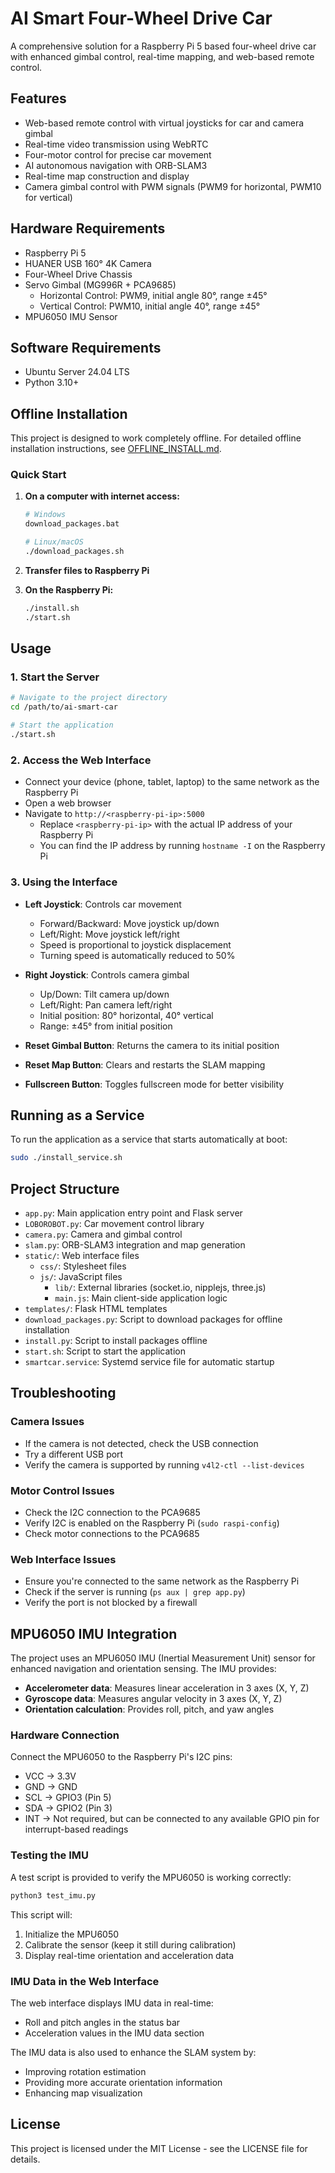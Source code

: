 # AI Smart Four-Wheel Drive Car

A comprehensive solution for a Raspberry Pi 5 based four-wheel drive car with enhanced gimbal control, real-time mapping, and web-based remote control.

## Features

- Web-based remote control with virtual joysticks for car and camera gimbal
- Real-time video transmission using WebRTC
- Four-motor control for precise car movement
- AI autonomous navigation with ORB-SLAM3
- Real-time map construction and display
- Camera gimbal control with PWM signals (PWM9 for horizontal, PWM10 for vertical)

## Hardware Requirements

- Raspberry Pi 5
- HUANER USB 160° 4K Camera
- Four-Wheel Drive Chassis
- Servo Gimbal (MG996R + PCA9685)
  - Horizontal Control: PWM9, initial angle 80°, range ±45°
  - Vertical Control: PWM10, initial angle 40°, range ±45°
- MPU6050 IMU Sensor

## Software Requirements

- Ubuntu Server 24.04 LTS
- Python 3.10+

## Offline Installation

This project is designed to work completely offline. For detailed offline installation instructions, see [OFFLINE_INSTALL.md](OFFLINE_INSTALL.md).

### Quick Start

1. **On a computer with internet access:**
   ```bash
   # Windows
   download_packages.bat
   
   # Linux/macOS
   ./download_packages.sh
   ```

2. **Transfer files to Raspberry Pi**

3. **On the Raspberry Pi:**
   ```bash
   ./install.sh
   ./start.sh
   ```

## Usage

### 1. Start the Server

```bash
# Navigate to the project directory
cd /path/to/ai-smart-car

# Start the application
./start.sh
```

### 2. Access the Web Interface

- Connect your device (phone, tablet, laptop) to the same network as the Raspberry Pi
- Open a web browser
- Navigate to `http://<raspberry-pi-ip>:5000`
  - Replace `<raspberry-pi-ip>` with the actual IP address of your Raspberry Pi
  - You can find the IP address by running `hostname -I` on the Raspberry Pi

### 3. Using the Interface

- **Left Joystick**: Controls car movement
  - Forward/Backward: Move joystick up/down
  - Left/Right: Move joystick left/right
  - Speed is proportional to joystick displacement
  - Turning speed is automatically reduced to 50%

- **Right Joystick**: Controls camera gimbal
  - Up/Down: Tilt camera up/down
  - Left/Right: Pan camera left/right
  - Initial position: 80° horizontal, 40° vertical
  - Range: ±45° from initial position

- **Reset Gimbal Button**: Returns the camera to its initial position
- **Reset Map Button**: Clears and restarts the SLAM mapping
- **Fullscreen Button**: Toggles fullscreen mode for better visibility

## Running as a Service

To run the application as a service that starts automatically at boot:

```bash
sudo ./install_service.sh
```

## Project Structure

- `app.py`: Main application entry point and Flask server
- `LOBOROBOT.py`: Car movement control library
- `camera.py`: Camera and gimbal control
- `slam.py`: ORB-SLAM3 integration and map generation
- `static/`: Web interface files
  - `css/`: Stylesheet files
  - `js/`: JavaScript files
    - `lib/`: External libraries (socket.io, nipplejs, three.js)
    - `main.js`: Main client-side application logic
- `templates/`: Flask HTML templates
- `download_packages.py`: Script to download packages for offline installation
- `install.py`: Script to install packages offline
- `start.sh`: Script to start the application
- `smartcar.service`: Systemd service file for automatic startup

## Troubleshooting

### Camera Issues
- If the camera is not detected, check the USB connection
- Try a different USB port
- Verify the camera is supported by running `v4l2-ctl --list-devices`

### Motor Control Issues
- Check the I2C connection to the PCA9685
- Verify I2C is enabled on the Raspberry Pi (`sudo raspi-config`)
- Check motor connections to the PCA9685

### Web Interface Issues
- Ensure you're connected to the same network as the Raspberry Pi
- Check if the server is running (`ps aux | grep app.py`)
- Verify the port is not blocked by a firewall

## MPU6050 IMU Integration

The project uses an MPU6050 IMU (Inertial Measurement Unit) sensor for enhanced navigation and orientation sensing. The IMU provides:

- **Accelerometer data**: Measures linear acceleration in 3 axes (X, Y, Z)
- **Gyroscope data**: Measures angular velocity in 3 axes (X, Y, Z)
- **Orientation calculation**: Provides roll, pitch, and yaw angles

### Hardware Connection

Connect the MPU6050 to the Raspberry Pi's I2C pins:
- VCC → 3.3V
- GND → GND
- SCL → GPIO3 (Pin 5)
- SDA → GPIO2 (Pin 3)
- INT → Not required, but can be connected to any available GPIO pin for interrupt-based readings

### Testing the IMU

A test script is provided to verify the MPU6050 is working correctly:

```bash
python3 test_imu.py
```

This script will:
1. Initialize the MPU6050
2. Calibrate the sensor (keep it still during calibration)
3. Display real-time orientation and acceleration data

### IMU Data in the Web Interface

The web interface displays IMU data in real-time:
- Roll and pitch angles in the status bar
- Acceleration values in the IMU data section

The IMU data is also used to enhance the SLAM system by:
- Improving rotation estimation
- Providing more accurate orientation information
- Enhancing map visualization

## License

This project is licensed under the MIT License - see the LICENSE file for details. 
